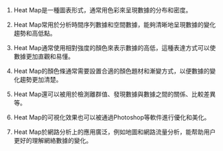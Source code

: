 1. Heat Map是一種圖表形式，通常用色彩來呈現數據的分布和密度。

2. Heat Map常用於分析時間序列數據和空間數據，能夠清晰地呈現數據的變化趨勢和高低點。

3. Heat Map通常使用相對強度的顏色來表示數據的高低，這種表達方式可以使數據更加直觀和易懂。

4. Heat Map的顏色條通常需要設置合適的顏色題材和漸變方式，以便數據的變化趨勢更加清楚。

5. Heat Map還可以被用於檢測離群值、發現數據與數據之間的關係、比較差異等。

6. Heat Map的可視化效果也可以被通過Photoshop等軟件進行優化和美化。

7. Heat Map於網路分析上的應用廣泛，例如地圖和網路流量分析，能帮助用户更好的理解網絡數據的變化。